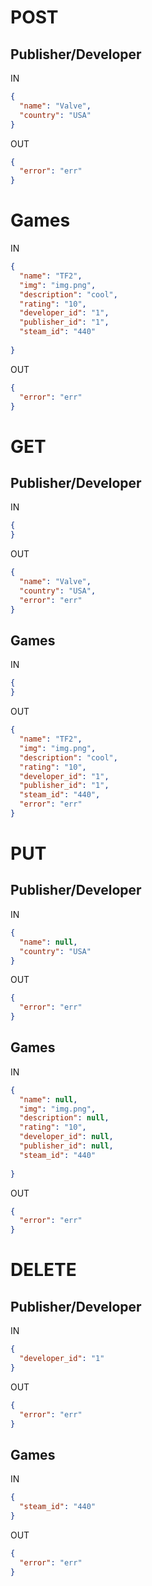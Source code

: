 # POST
## Publisher/Developer 
IN
```json 
{
  "name": "Valve",
  "country": "USA"
}
```
OUT
```json
{
  "error": "err"
}
```

# Games
IN
```json 
{
  "name": "TF2",
  "img": "img.png",
  "description": "cool",
  "rating": "10",
  "developer_id": "1",
  "publisher_id": "1",
  "steam_id": "440"        
  
}
```
OUT
```json
{
  "error": "err"
}
```

# GET
## Publisher/Developer 
IN
```json 
{
}
```
OUT
```json
{
  "name": "Valve",
  "country": "USA",
  "error": "err"
}
```
## Games
IN
```json 
{
}
```
OUT
```json
{
  "name": "TF2",
  "img": "img.png",
  "description": "cool",
  "rating": "10",
  "developer_id": "1",
  "publisher_id": "1",
  "steam_id": "440",
  "error": "err"
}
```

# PUT
## Publisher/Developer
IN
```json 
{
  "name": null,
  "country": "USA"
}
```
OUT
```json
{
  "error": "err"
}
```
## Games
IN
```json 
{
  "name": null,
  "img": "img.png",
  "description": null,
  "rating": "10",
  "developer_id": null,
  "publisher_id": null,
  "steam_id": "440"        
  
}
```
OUT
```json
{
  "error": "err"
}
```
# DELETE
## Publisher/Developer
IN
```json 
{
  "developer_id": "1"
}
```
OUT
```json
{
  "error": "err"
}
```
## Games
IN
```json 
{
  "steam_id": "440"
}
```
OUT
```json
{
  "error": "err"
}
```